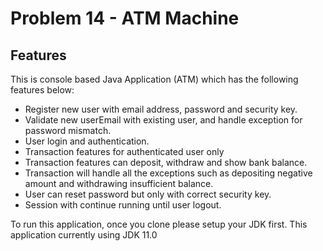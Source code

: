 # Problem 14 - ATM Machine

## Features
This is console based Java Application (ATM) which has the following features below:
- Register new user with email address, password and security key.
- Validate new userEmail with existing user, and handle exception for password mismatch.
- User login and authentication.
- Transaction features for authenticated user only
- Transaction features can deposit, withdraw and show bank balance.
- Transaction will handle all the exceptions such as depositing negative amount and withdrawing insufficient balance.
- User can reset password but only with correct security key.
- Session with continue running until user logout.

To run this application, once you clone please setup your JDK first. This application currently using JDK 11.0